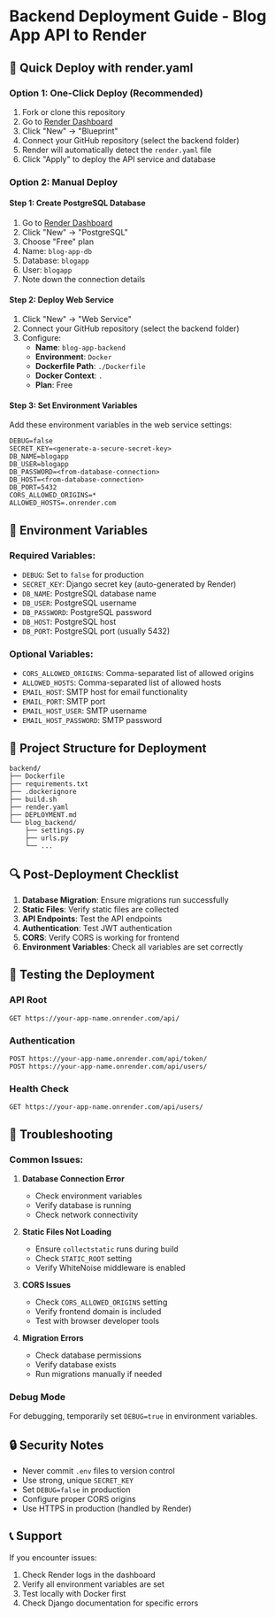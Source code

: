 # Backend Deployment Guide - Blog App API to Render

## 🚀 Quick Deploy with render.yaml

### Option 1: One-Click Deploy (Recommended)
1. Fork or clone this repository
2. Go to [Render Dashboard](https://dashboard.render.com/)
3. Click "New" → "Blueprint"
4. Connect your GitHub repository (select the backend folder)
5. Render will automatically detect the `render.yaml` file
6. Click "Apply" to deploy the API service and database

### Option 2: Manual Deploy

#### Step 1: Create PostgreSQL Database
1. Go to [Render Dashboard](https://dashboard.render.com/)
2. Click "New" → "PostgreSQL"
3. Choose "Free" plan
4. Name: `blog-app-db`
5. Database: `blogapp`
6. User: `blogapp`
7. Note down the connection details

#### Step 2: Deploy Web Service
1. Click "New" → "Web Service"
2. Connect your GitHub repository (select the backend folder)
3. Configure:
   - **Name**: `blog-app-backend`
   - **Environment**: `Docker`
   - **Dockerfile Path**: `./Dockerfile`
   - **Docker Context**: `.`
   - **Plan**: Free

#### Step 3: Set Environment Variables
Add these environment variables in the web service settings:

```
DEBUG=false
SECRET_KEY=<generate-a-secure-secret-key>
DB_NAME=blogapp
DB_USER=blogapp
DB_PASSWORD=<from-database-connection>
DB_HOST=<from-database-connection>
DB_PORT=5432
CORS_ALLOWED_ORIGINS=*
ALLOWED_HOSTS=.onrender.com
```

## 🔧 Environment Variables

### Required Variables:
- `DEBUG`: Set to `false` for production
- `SECRET_KEY`: Django secret key (auto-generated by Render)
- `DB_NAME`: PostgreSQL database name
- `DB_USER`: PostgreSQL username
- `DB_PASSWORD`: PostgreSQL password
- `DB_HOST`: PostgreSQL host
- `DB_PORT`: PostgreSQL port (usually 5432)

### Optional Variables:
- `CORS_ALLOWED_ORIGINS`: Comma-separated list of allowed origins
- `ALLOWED_HOSTS`: Comma-separated list of allowed hosts
- `EMAIL_HOST`: SMTP host for email functionality
- `EMAIL_PORT`: SMTP port
- `EMAIL_HOST_USER`: SMTP username
- `EMAIL_HOST_PASSWORD`: SMTP password

## 📁 Project Structure for Deployment

```
backend/
├── Dockerfile
├── requirements.txt
├── .dockerignore
├── build.sh
├── render.yaml
├── DEPLOYMENT.md
└── blog_backend/
    ├── settings.py
    ├── urls.py
    └── ...
```

## 🔍 Post-Deployment Checklist

1. **Database Migration**: Ensure migrations run successfully
2. **Static Files**: Verify static files are collected
3. **API Endpoints**: Test the API endpoints
4. **Authentication**: Test JWT authentication
5. **CORS**: Verify CORS is working for frontend
6. **Environment Variables**: Check all variables are set correctly

## 🧪 Testing the Deployment

### API Root
```
GET https://your-app-name.onrender.com/api/
```

### Authentication
```
POST https://your-app-name.onrender.com/api/token/
POST https://your-app-name.onrender.com/api/users/
```

### Health Check
```
GET https://your-app-name.onrender.com/api/users/
```

## 🐛 Troubleshooting

### Common Issues:

1. **Database Connection Error**
   - Check environment variables
   - Verify database is running
   - Check network connectivity

2. **Static Files Not Loading**
   - Ensure `collectstatic` runs during build
   - Check `STATIC_ROOT` setting
   - Verify WhiteNoise middleware is enabled

3. **CORS Issues**
   - Check `CORS_ALLOWED_ORIGINS` setting
   - Verify frontend domain is included
   - Test with browser developer tools

4. **Migration Errors**
   - Check database permissions
   - Verify database exists
   - Run migrations manually if needed

### Debug Mode
For debugging, temporarily set `DEBUG=true` in environment variables.

## 🔒 Security Notes

- Never commit `.env` files to version control
- Use strong, unique `SECRET_KEY`
- Set `DEBUG=false` in production
- Configure proper CORS origins
- Use HTTPS in production (handled by Render)

## 📞 Support

If you encounter issues:
1. Check Render logs in the dashboard
2. Verify all environment variables are set
3. Test locally with Docker first
4. Check Django documentation for specific errors 